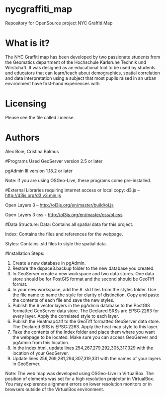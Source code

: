 # nycgraffiti_map
Repository for OpenSource project NYC Graffiti Map


# What is it?
The NYC Graffiti map has been developed by two passionate students from the Geomatics department of the Hochschule Karlsruhe Technik und Wirstchaft. It was designed as an educational tool to be used by students and educators that can learn/teach about demographics, spatial correlation and data interpretation using a subject that most pupils raised in an urban environment have first-hand experiences with.

# Licensing
Please see the file called License.

# Authors
Alex Boie,
Cristina Balmus

#Programs Used
GeoServer version 2.5 or later

pgAdmin III version 1.18.2 or later

Note: If you are using OSGeo-Live, these programs come pre-installed.

#External Libraries requiring internet access or local copy:
d3.js – http://d3js.org/d3.v3.min.js

Open Layers 3 – http://ol3js.org/en/master/build/ol.js

Open Layers 3  css  - http://ol3js.org/en/master/css/ol.css


#Data Structure:
Data: Contains all spatial data for this project.

Index: Contains the files and references for the webpage.

Styles: Contains .sld files to style the spatial data.

#Installation Steps:
1.	Create a new database in pgAdmin.
2.	Restore the dspace3.backup folder to the new database you created.
3.	In GeoServer create a new workspace and two data stores. One data store should be for PostGIS format and the second should be GeoTiff format.
4.	In your new workspace, add the 8 .sld files from the styles folder. Use the file name to name the style for clarity of distinction. Copy and paste the contents of each file and save the new styles.
5.	Publish the 6 vector layers in the pgAdmin database to the PostGIS formatted GeoServer data store. The Declared SRSs are EPSG:2263 for every layer. Apply the correlated style to each layer.
6.	Publish the Heatmap4.tif to the GeoTiff formatted GeoServer data store. The Declared SRS is EPSG:2263. Apply the heat map style to this layer.
7.	Take the contents of the Index folder and place them where you want the webpage to be located.  Make sure you can access GeoGerver and pgAdmin from this location. 
8.	In the index.html, update lines 254,267,279,292,305,317,329 with the location of your GeoServer.
9.	Update lines 256,269,281,294,307,319,331 with the names of your layers in GeoServer.

Note: The web map was developed using OSGeo-Live in VirtualBox. The position of elements was set for a high resolution projector in VirtualBox. You may expierence alignment errors on lower resolution monitors or in browsers outside of the VirtualBox environment. 
